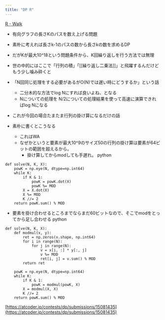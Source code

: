 ```yaml
---
title: "DP R"
---
```


[R - Walk](https://atcoder.jp/contests/dp/tasks/dp_r)
- 有向グラフの長さKのパスを数え上げる問題
- 素朴に考えれば長さk-1のパスの数から長さkの数を求めるDP
- だがKが最大10^18という問題条件から、K回繰り返しを行う方法では無理
- 世の中的にはここで「行列の積」「[[繰り返し二乗法]]」と飛躍するんだけどもう少し噛み砕くと
- 「N回同じ処理をする必要があるがO(N)では遅い時にどうするか」という話
    - 二分木的な方法でlog Nにすれば良いよね、となる
    - Nについての処理を N/2についての処理結果を使って高速に演算できればlog Nになる
- これが今回の場合たまたま行列の掛け算になるだけの話

- 素朴に書くとこうなる
    - これはWA
    - なぜかというと要素が最大10^9のサイズ50の行列の掛け算は要素が64ビットの範囲を超えるから。
        - 掛け算してからmodしても手遅れ。
python

```
def solve(N, K, X):
    powK = np.eye(N, dtype=np.int64)
    while K:
        if K & 1:
            powK = powK.dot(X)
            powK %= MOD
        X = X.dot(X)
        X %= MOD
        K //= 2
    return powK.sum() % MOD
```


- 要素を掛け合わせるところまでならまだ60ビットなので、そこでmodをとってから足し合わせる
python

```
def solve(N, K, X):
    def modmul(x, y):
        ret = np.zeros(x.shape, np.int64)
        for i in range(N):
            for j in range(N):
                v = x[i, :] * y[:, j]
                v %= MOD
                ret[i, j] = v.sum() % MOD
        return ret

    powK = np.eye(N, dtype=np.int64)
    while K:
        if K & 1:
            powK = modmul(powK, X)
        X = modmul(X, X)
        K //= 2
    return powK.sum() % MOD
```


[https://atcoder.jp/contests/dp/submissions/15081435](https://atcoder.jp/contests/dp/submissions/15081435)

